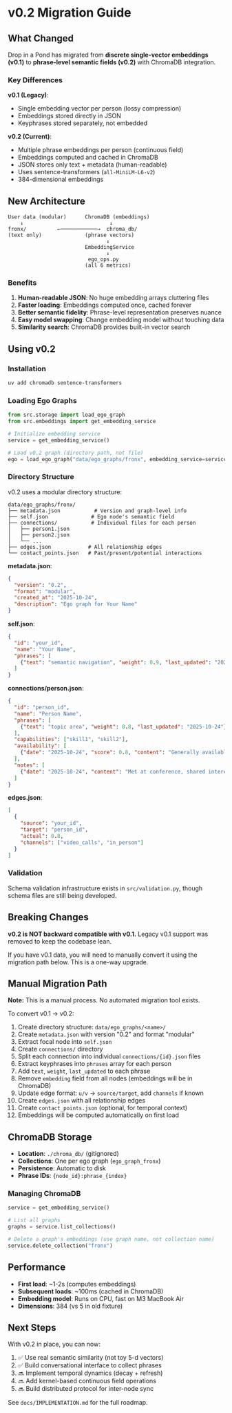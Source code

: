 # v0.2 Migration Guide

## What Changed

Drop in a Pond has migrated from **discrete single-vector embeddings (v0.1)** to **phrase-level semantic fields (v0.2)** with ChromaDB integration.

### Key Differences

**v0.1 (Legacy)**:
- Single embedding vector per person (lossy compression)
- Embeddings stored directly in JSON
- Keyphrases stored separately, not embedded

**v0.2 (Current)**:
- Multiple phrase embeddings per person (continuous field)
- Embeddings computed and cached in ChromaDB
- JSON stores only text + metadata (human-readable)
- Uses sentence-transformers (`all-MiniLM-L6-v2`)
- 384-dimensional embeddings

## New Architecture

```
User data (modular)      ChromaDB (embeddings)
    ↓                            ↓
fronx/          ←────────────→  chroma_db/
(text only)              (phrase vectors)
                                ↓
                         EmbeddingService
                                ↓
                          ego_ops.py
                         (all 6 metrics)
```

### Benefits

1. **Human-readable JSON**: No huge embedding arrays cluttering files
2. **Faster loading**: Embeddings computed once, cached forever
3. **Better semantic fidelity**: Phrase-level representation preserves nuance
4. **Easy model swapping**: Change embedding model without touching data
5. **Similarity search**: ChromaDB provides built-in vector search

## Using v0.2

### Installation

```bash
uv add chromadb sentence-transformers
```

### Loading Ego Graphs

```python
from src.storage import load_ego_graph
from src.embeddings import get_embedding_service

# Initialize embedding service
service = get_embedding_service()

# Load v0.2 graph (directory path, not file)
ego = load_ego_graph("data/ego_graphs/fronx", embedding_service=service)
```

### Directory Structure

v0.2 uses a modular directory structure:

```
data/ego_graphs/fronx/
├── metadata.json           # Version and graph-level info
├── self.json              # Ego node's semantic field
├── connections/           # Individual files for each person
│   ├── person1.json
│   ├── person2.json
│   └── ...
├── edges.json            # All relationship edges
└── contact_points.json   # Past/present/potential interactions
```

**metadata.json**:
```json
{
  "version": "0.2",
  "format": "modular",
  "created_at": "2025-10-24",
  "description": "Ego graph for Your Name"
}
```

**self.json**:
```json
{
  "id": "your_id",
  "name": "Your Name",
  "phrases": [
    {"text": "semantic navigation", "weight": 0.9, "last_updated": "2025-10-24"}
  ]
}
```

**connections/person.json**:
```json
{
  "id": "person_id",
  "name": "Person Name",
  "phrases": [
    {"text": "topic area", "weight": 0.8, "last_updated": "2025-10-24"}
  ],
  "capabilities": ["skill1", "skill2"],
  "availability": [
    {"date": "2025-10-24", "score": 0.8, "content": "Generally available"}
  ],
  "notes": [
    {"date": "2025-10-24", "content": "Met at conference, shared interest in X"}
  ]
}
```

**edges.json**:
```json
[
  {
    "source": "your_id",
    "target": "person_id",
    "actual": 0.8,
    "channels": ["video_calls", "in_person"]
  }
]
```

### Validation

Schema validation infrastructure exists in `src/validation.py`, though schema files are still being developed.

## Breaking Changes

**v0.2 is NOT backward compatible with v0.1.** Legacy v0.1 support was removed to keep the codebase lean.

If you have v0.1 data, you will need to manually convert it using the migration path below. This is a one-way upgrade.

## Manual Migration Path

**Note:** This is a manual process. No automated migration tool exists.

To convert v0.1 → v0.2:

1. Create directory structure: `data/ego_graphs/<name>/`
2. Create `metadata.json` with version "0.2" and format "modular"
3. Extract focal node into `self.json`
4. Create `connections/` directory
5. Split each connection into individual `connections/{id}.json` files
6. Extract keyphrases into `phrases` array for each person
7. Add `text`, `weight`, `last_updated` to each phrase
8. Remove `embedding` field from all nodes (embeddings will be in ChromaDB)
9. Update edge format: `u/v` → `source/target`, add `channels` if known
10. Create `edges.json` with all relationship edges
11. Create `contact_points.json` (optional, for temporal context)
12. Embeddings will be computed automatically on first load

## ChromaDB Storage

- **Location**: `./chroma_db/` (gitignored)
- **Collections**: One per ego graph (`ego_graph_fronx`)
- **Persistence**: Automatic to disk
- **Phrase IDs**: `{node_id}:phrase_{index}`

### Managing ChromaDB

```python
service = get_embedding_service()

# List all graphs
graphs = service.list_collections()

# Delete a graph's embeddings (use graph name, not collection name)
service.delete_collection("fronx")
```

## Performance

- **First load**: ~1-2s (computes embeddings)
- **Subsequent loads**: ~100ms (cached in ChromaDB)
- **Embedding model**: Runs on CPU, fast on M3 MacBook Air
- **Dimensions**: 384 (vs 5 in old fixture)

## Next Steps

With v0.2 in place, you can now:

1. ✅ Use real semantic similarity (not toy 5-d vectors)
2. ✅ Build conversational interface to collect phrases
3. 🔜 Implement temporal dynamics (decay + refresh)
4. 🔜 Add kernel-based continuous field operations
5. 🔜 Build distributed protocol for inter-node sync

See `docs/IMPLEMENTATION.md` for the full roadmap.

